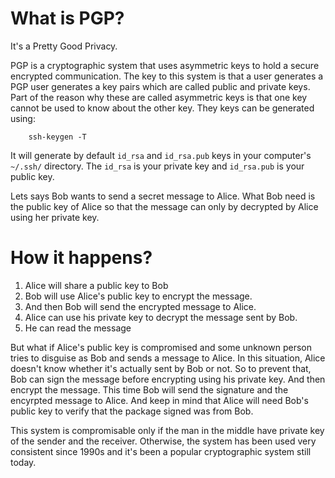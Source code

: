 # What is PGP?

It's a Pretty Good Privacy.

PGP is a cryptographic system that uses asymmetric keys to hold a secure encrypted communication. The key to this system is that a user generates
a PGP user generates a key pairs which are called public and private keys. Part of the reason why these are called asymmetric keys is that one key cannot be used to 
know about the other key. They keys can be generated using:

        ssh-keygen -T 
        
It will generate by default `id_rsa` and `id_rsa.pub` keys in your computer's `~/.ssh/` directory. The `id_rsa` is your private key and `id_rsa.pub` is your public key. 

Lets says Bob wants to send a secret message to Alice. What Bob need is the public key of Alice so that the message can only by 
decrypted by Alice using her private key. 

# How it happens?

1. Alice will share a public key to Bob
2. Bob will use Alice's public key to encrypt the message. 
3. And then Bob will send the encrypted message to Alice.
4. Alice can use his private key to decrypt the message sent by Bob. 
5. He can read the message

But what if Alice's public key is compromised and some unknown person tries to disguise as Bob and sends a message to Alice. In this situation, Alice doesn't know whether it's actually sent by Bob or not. So to prevent that, Bob can sign the message before encrypting using his private key. And then encrypt the message. This time Bob will send the signature and the encyrpted message to Alice. And keep in mind that Alice will need Bob's public key to verify that the package signed was from Bob. 

This system is compromisable only if the man in the middle have private key of the sender and the receiver. Otherwise, the system has been used very consistent since 1990s and it's been a popular cryptographic system still today. 

